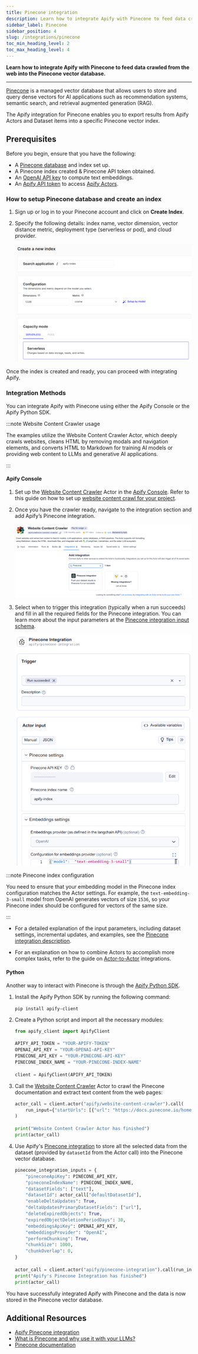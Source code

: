 ```yaml
---
title: Pinecone integration
description: Learn how to integrate Apify with Pinecone to feed data crawled from the web into the Pinecone vector database.
sidebar_label: Pinecone
sidebar_position: 4
slug: /integrations/pinecone
toc_min_heading_level: 2
toc_max_heading_level: 4
---
```


**Learn how to integrate Apify with Pinecone to feed data crawled from the web into the Pinecone vector database.**

---

[Pinecone](https://pinecone.io) is a managed vector database that allows users to store and query dense vectors for AI applications such as recommendation systems, semantic search, and retrieval augmented generation (RAG).

The Apify integration for Pinecone enables you to export results from Apify Actors and Dataset items into a specific Pinecone vector index.

## Prerequisites

Before you begin, ensure that you have the following:

- A [Pinecone database](https://www.pinecone.io/) and index set up.
- A Pinecone index created & Pinecone API token obtained.
- An [OpenAI API key](https://openai.com/index/openai-api/) to compute text embeddings.
- An [Apify API token](https://docs.apify.com/platform/integrations/api#api-token) to access [Apify Actors](https://apify.com/store).

### How to setup Pinecone database and create an index

1. Sign up or log in to your Pinecone account and click on **Create Index**.

1. Specify the following details: index name, vector dimension, vector distance metric, deployment type (serverless or pod), and cloud provider.

   ![Pinecone index configuration](../images/pinecone-create-index.png)

Once the index is created and ready, you can proceed with integrating Apify.

### Integration Methods

You can integrate Apify with Pinecone using either the Apify Console or the Apify Python SDK.

:::note Website Content Crawler usage

The examples utilize the Website Content Crawler Actor, which deeply crawls websites, cleans HTML by removing modals and navigation elements, and converts HTML to Markdown for training AI models or providing web content to LLMs and generative AI applications.

:::

#### Apify Console

1. Set up the [Website Content Crawler](https://apify.com/apify/website-content-crawler) Actor in the [Apify Console](https://console.apify.com). Refer to this guide on how to set up [website content crawl for your project](https://blog.apify.com/talk-to-your-website-with-large-language-models/).

1. Once you have the crawler ready, navigate to the integration section and add Apify’s Pinecone integration.

    ![Website Content Crawler with Pinecone integration](../images/pinecone-wcc-integration.png)

1. Select when to trigger this integration (typically when a run succeeds) and fill in all the required fields for the Pinecone integration. You can learn more about the input parameters at the [Pinecone integration input schema](https://apify.com/apify/pinecone-integration/input-schema).

   ![Pinecone integration configuration](../images/pinecone-integration-setup.png)

:::note Pinecone index configuration

You need to ensure that your embedding model in the Pinecone index configuration matches the Actor settings.
For example, the `text-embedding-3-small` model from OpenAI generates vectors of size `1536`, so your Pinecone index should be configured for vectors of the same size.

:::

- For a detailed explanation of the input parameters, including dataset settings, incremental updates, and examples, see the [Pinecone integration description](https://apify.com/apify/pinecone-integration).

- For an explanation on how to combine Actors to accomplish more complex tasks, refer to the guide on [Actor-to-Actor](https://blog.apify.com/connecting-scrapers-apify-integration/) integrations.

#### Python

Another way to interact with Pinecone is through the [Apify Python SDK](https://docs.apify.com/sdk/python/).

1. Install the Apify Python SDK by running the following command:

    `pip install apify-client`

1. Create a Python script and import all the necessary modules:

    ```python
    from apify_client import ApifyClient

    APIFY_API_TOKEN = "YOUR-APIFY-TOKEN"
    OPENAI_API_KEY = "YOUR-OPENAI-API-KEY"
    PINECONE_API_KEY = "YOUR-PINECONE-API-KEY"
    PINECONE_INDEX_NAME = "YOUR-PINECONE-INDEX-NAME"

    client = ApifyClient(APIFY_API_TOKEN)
    ```

1. Call the [Website Content Crawler](https://apify.com/apify/website-content-crawler) Actor to crawl the Pinecone documentation and extract text content from the web pages:

    ```python
    actor_call = client.actor("apify/website-content-crawler").call(
        run_input={"startUrls": [{"url": "https://docs.pinecone.io/home"}]}
    )

    print("Website Content Crawler Actor has finished")
    print(actor_call)
    ```

1. Use Apify's [Pinecone integration](https://apify.com/apify/pinecone-integration) to store all the selected data from the dataset (provided by `datasetId` from the Actor call) into the Pinecone vector database.

    ```python
    pinecone_integration_inputs = {
        "pineconeApiKey": PINECONE_API_KEY,
        "pineconeIndexName": PINECONE_INDEX_NAME,
        "datasetFields": ["text"],
        "datasetId": actor_call["defaultDatasetId"],
        "enableDeltaUpdates": True,
        "deltaUpdatesPrimaryDatasetFields": ["url"],
        "deleteExpiredObjects": True,
        "expiredObjectDeletionPeriodDays": 30,
        "embeddingsApiKey": OPENAI_API_KEY,
        "embeddingsProvider": "OpenAI",
        "performChunking": True,
        "chunkSize": 1000,
        "chunkOverlap": 0,
    }

    actor_call = client.actor("apify/pinecone-integration").call(run_input=pinecone_integration_inputs)
    print("Apify's Pinecone Integration has finished")
    print(actor_call)
    ```

You have successfully integrated Apify with Pinecone and the data is now stored in the Pinecone vector database.

## Additional Resources

- [Apify Pinecone integration](https://apify.com/apify/pinecone-integration)
- [What is Pinecone and why use it with your LLMs?](https://blog.apify.com/what-is-pinecone-why-use-it-with-llms/)
- [Pinecone documentation](https://docs.pinecone.io/)

